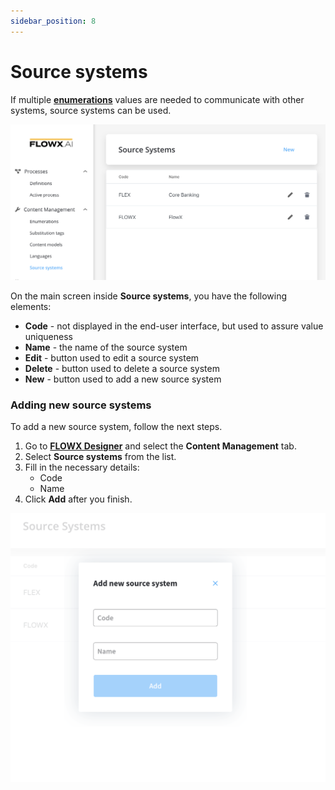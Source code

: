 ```yaml
---
sidebar_position: 8
---
```


# Source systems

If multiple [**enumerations**](../../../../terms/flowx-enumerations) values are needed to communicate with other systems, source systems can be used.

![](../../../img/source_system.png)

On the main screen inside **Source systems**, you have the following elements:

* **Code** - not displayed in the end-user interface, but used to assure value uniqueness
* **Name** - the name of the source system
* **Edit** - button used to edit a source system
* **Delete** - button used to delete a source system
* **New** - button used to add a new source system

### Adding new source systems

To add a new source system, follow the next steps.

1. Go to [**FLOWX Designer**](../../../../terms/flowx-ai-designer) and select the **Content Management** tab.
2. Select **Source systems** from the list.
3. Fill in the necessary details:
   * Code
   * Name
4. Click **Add** after you finish.

![](../../../img/add_source_system.png)